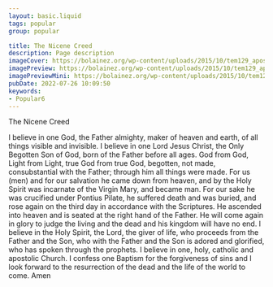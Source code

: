 ```yaml
---
layout: basic.liquid
tags: popular
group: popular

title: The Nicene Creed
description: Page description
imageCover: https://bolainez.org/wp-content/uploads/2015/10/tem129_apostata1.jpg
imagePreview: https://bolainez.org/wp-content/uploads/2015/10/tem129_apostata1.jpg
imagePreviewMini: https://bolainez.org/wp-content/uploads/2015/10/tem129_apostata1.jpg
pubDate: 2022-07-26 10:09:50
keywords:
- Popular6
---
```


The Nicene Creed

I believe in one God,
the Father almighty,
maker of heaven and earth,
of all things visible and invisible.
I believe in one Lord Jesus Christ,
the Only Begotten Son of God,
born of the Father before all ages.
God from God, Light from Light,
true God from true God,
begotten, not made, consubstantial with the Father;
through him all things were made.
For us (men) and for our salvation
he came down from heaven,
and by the Holy Spirit was incarnate of the Virgin Mary,
and became man.
For our sake he was crucified under Pontius Pilate,
he suffered death and was buried,
and rose again on the third day
in accordance with the Scriptures.
He ascended into heaven
and is seated at the right hand of the Father.
He will come again in glory
to judge the living and the dead
and his kingdom will have no end.
I believe in the Holy Spirit, the Lord, the giver of life,
who proceeds from the Father and the Son,
who with the Father and the Son is adored and glorified,
who has spoken through the prophets.
I believe in one, holy, catholic and apostolic Church.
I confess one Baptism for the forgiveness of sins
and I look forward to the resurrection of the dead
and the life of the world to come. Amen
